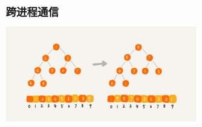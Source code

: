 # 跨进程通信

![&#x8DE8;&#x8FDB;&#x7A0B;&#x65B9;&#x5F0F;&#x9009;&#x62E9;](../../../.gitbook/assets/image%20%2810%29.png)

